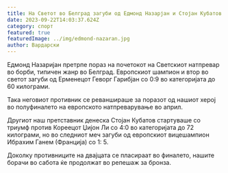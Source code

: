 ```yaml
---
title: На Светот во Белград загуби од Едмонд Назарјан и Стојан Кубатов
date: 2023-09-22T14:03:37.624Z
category: спорт
featured: true
featuredImage: ../img/edmond-nazaran.jpg
author: Вардарски
---
```

Едмонд Назаријан претрпе пораз на почетокот на Светскиот натпревар во борби, типичен жанр во Белград. Европскиот шампион и втор во светот загуби од Ерменецот Геворг Гарибјан со 0:9 во категоријата до 60 килограми.

Така неговиот противник се реваншираше за поразот од нашиот херој во полуфиналето на европското натпреварување во април.

Другиот наш претставник денеска Стојан Кубатов стартуваше со триумф против Кореецот Џијон Ли со 4:0 во категоријата до 72 килограми, но во следниот меч загуби од европскиот вицешампион Ибрахим Ганем (Франција) со 1: 5.

Доколку противниците на двајцата се пласираат во финалето, нашите борачи во сабота ќе продолжат во репешаж за бронза.